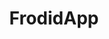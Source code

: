 ---
title: "FrodidApp"
description : "Contributor(Front End Development using React JS.)"
link : "https://github.com/SocialHackerCreteClass/FrodidApp-FrontEnd"
---